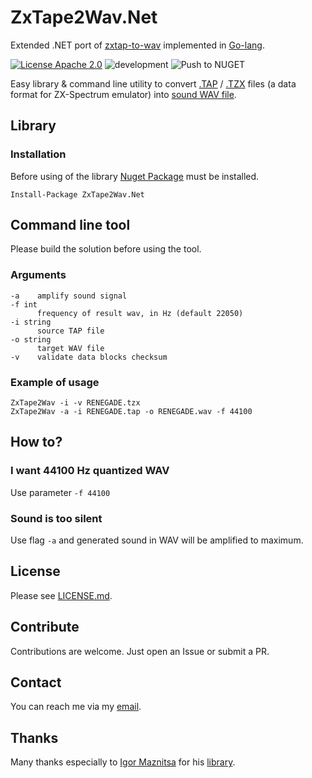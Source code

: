 # ZxTape2Wav.Net

Extended .NET port of [zxtap-to-wav](https://github.com/raydac/zxtap-to-wav) implemented in [Go-lang](https://en.wikipedia.org/wiki/Go_(programming_language)).

[![License Apache 2.0](https://img.shields.io/badge/license-Apache%20License%202.0-green.svg)](http://www.apache.org/licenses/LICENSE-2.0) ![development](https://github.com/semack/zxtap2wav/workflows/development/badge.svg?branch=development) ![Push to NUGET](https://github.com/semack/ZxTape2Wave.Net/workflows/Push%20to%20NUGET/badge.svg?branch=master)

Easy library & command line utility  to convert [.TAP](http://fileformats.archiveteam.org/wiki/TAP_(ZX_Spectrum)) / [.TZX](http://fileformats.archiveteam.org/wiki/TZX) files (a data format for ZX-Spectrum emulator) into [sound WAV file](https://en.wikipedia.org/wiki/WAV).

## Library
### Installation
Before using of the library [Nuget Package](https://www.nuget.org/packages/Localization.AspNetCore.EntityFramework/) must be installed.
```
Install-Package ZxTape2Wav.Net
```

## Command line tool
Please build the solution before using the tool.

### Arguments 
```
-a    amplify sound signal
-f int
      frequency of result wav, in Hz (default 22050)
-i string
      source TAP file
-o string
      target WAV file
-v    validate data blocks checksum
```
### Example of usage
```
ZxTape2Wav -i -v RENEGADE.tzx
ZxTape2Wav -a -i RENEGADE.tap -o RENEGADE.wav -f 44100
```
## How to?

### I want 44100 Hz quantized WAV
Use parameter `-f 44100`

### Sound is too silent
Use flag `-a` and generated sound in WAV will be amplified to maximum.

## License
Please see [LICENSE.md](LICENSE.md).

## Contribute
Contributions are welcome. Just open an Issue or submit a PR. 

## Contact
You can reach me via my [email](mailto://semack@gmail.com).

## Thanks
Many thanks especially to [Igor Maznitsa](https://github.com/raydac) for his [library](https://github.com/raydac/zxtap-to-wav).


